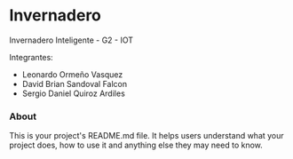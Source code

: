 Invernadero
===========

Invernadero Inteligente - G2 - IOT

Integrantes:
- Leonardo Ormeño Vasquez
- David Brian Sandoval Falcon
- Sergio Daniel Quiroz Ardiles

### About

This is your project's README.md file. It helps users understand what your
project does, how to use it and anything else they may need to know.

